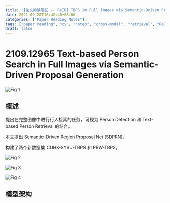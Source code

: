 ```yaml
---
title: "[论文阅读笔记 -- ReID] TBPS in Full Images via Semantic-Driven Proposal Generation (2021)"
date: 2021-09-28T16:42:40+08:00
categories: ["Paper Reading Notes"]
tags: ["paper reading", "cv", "notes", "cross-modal", "retrieval", "ReID"]
draft: false
---
```


# 2109.12965 Text-based Person Search in Full Images via Semantic-Driven Proposal Generation

![Fig 1](/images/2021/PRN105/1.png)

## 概述

提出在完整图像中进行行人检索的任务，可视为 Person Detection 和 Text-based Person Retrieval 的结合。  

本文提出 Semantic-Driven Region Proposal Net (SDPRN)。  

构建了两个新数据集 CUHK-SYSU-TBPS 和 PRW-TBPS。  

![Fig 2](/images/2021/PRN105/2.png)

![Fig 3](/images/2021/PRN105/3.png)

![Fig 4](/images/2021/PRN105/4.png)

## 模型架构


